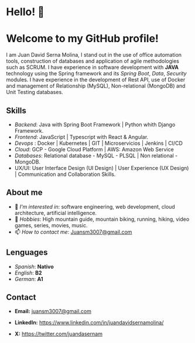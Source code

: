 # Hello! 👋
# Welcome to my GitHub profile!


I am Juan David Serna Molina, I stand out in the use of office automation tools, construction of databases and application of agile methodologies such as SCRUM. I have experience in software development with **JAVA** technology using the Spring framework and its *Spring Boot*, *Data*, *Security* modules. I have experience in the development of Rest API, use of Docker and management of Relationship (MySQL), Non-relational (MongoDB) and Unit Testing databases.


## Skills
- *Backend*: Java with Spring Boot Framework | Python whith Django Framework.
- *Frontend*: JavaScript | Typescript with React & Angular.
- *Devops* : Docker | Kubernetes | GIT | Microservicios | Jenkins | CI/CD
- *Cloud*: GCP - Google Cloud Platform | AWS: Amazon Web Service 
- *Databases*: Relational database - MySQL - PLSQL | Non relational - MongoDB.
- UX/UI: User Interface Design (UI Design) | User Experience (UX Design) | Communication and Collaboration Skills.

## About me


- 💬 *I'm interested in*: software engineering, web development, cloud architecture, artificial intelligence.
- 🧭 *Hobbies*: High mountain guide, mountain biking, running, hiking, video games, series, movies, music.
- 📫 *How to contact me*: Juansm3007@gmail.com

## Lenguages
- *Spanish*: **Nativo**
- *English*: **B2**
- *German*: **A1**
  
## Contact

- **Email:** juansm3007@gmail.com
* **LinkedIn:** https://www.linkedin.com/in/juandavidsernamolina/
- **X:** https://twitter.com/juandasernam 
